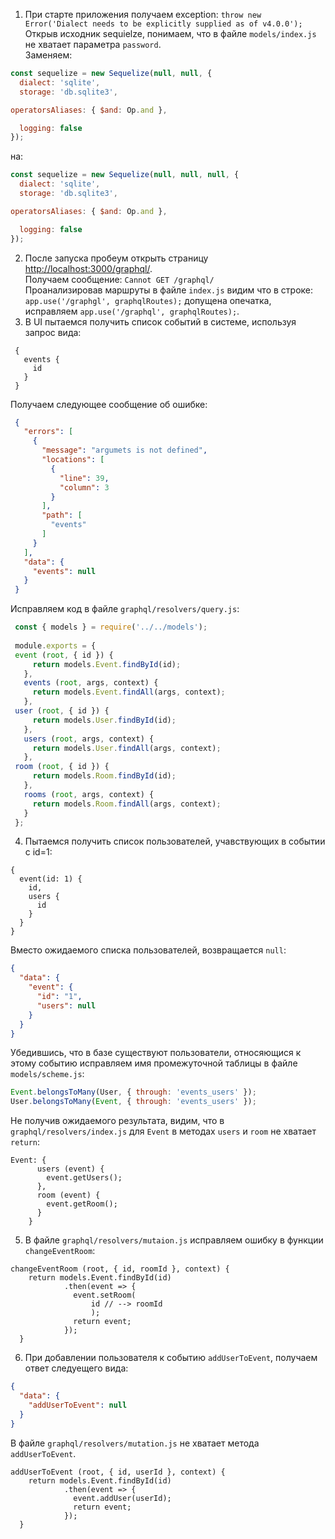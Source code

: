 1. При старте приложения получаем exception:
`throw new Error('Dialect needs to be explicitly supplied as of v4.0.0');`  
Открыв исходник sequielze, понимаем, что в файле `models/index.js` не хватает параметра `password`.  
Заменяем:
```javascript 
const sequelize = new Sequelize(null, null, {
  dialect: 'sqlite',
  storage: 'db.sqlite3',

operatorsAliases: { $and: Op.and },

  logging: false
});
```
на:
```javascript
const sequelize = new Sequelize(null, null, null, {
  dialect: 'sqlite',
  storage: 'db.sqlite3',

operatorsAliases: { $and: Op.and },

  logging: false
});
```
2. После запуска пробеум открыть страницу [http://localhost:3000/graphql/](http://localhost:3000/graphql/).  
Получаем сообщение:
`Cannot GET /graphql/`  
Проанализировав маршруты в файле `index.js` видим что в строке:  
`app.use('/graphgl', graphqlRoutes);` допущена опечатка, исправляем `app.use('/graphql', graphqlRoutes);`.  
 3. В UI пытаемся получить список событий в системе, используя запрос вида:  
```
 {
   events {
     id
   }
 }
```
 Получаем следующее сообщение об ошибке:
```JSON
 {
   "errors": [
     {
       "message": "argumets is not defined",
       "locations": [
         {
           "line": 39,
           "column": 3
         }
       ],
       "path": [
         "events"
       ]
     }
   ],
   "data": {
     "events": null
   }
 }
```
 Исправляем код в файле `graphql/resolvers/query.js`:
```javascript
 const { models } = require('../../models');
 
 module.exports = {
 event (root, { id }) {
     return models.Event.findById(id);
   },
   events (root, args, context) {
     return models.Event.findAll(args, context);
   },
 user (root, { id }) {
     return models.User.findById(id);
   },
   users (root, args, context) {
     return models.User.findAll(args, context);
   },
 room (root, { id }) {
     return models.Room.findById(id);
   },
   rooms (root, args, context) {
     return models.Room.findAll(args, context);
   }
 };
```
4. Пытаемся получить список пользователей, учавствующих в событии с id=1:
~~~
{
  event(id: 1) {
    id,
    users {
      id
    }
  }
}
~~~
Вместо ожидаемого списка пользователей, возвращается `null`:
```JSON
{
  "data": {
    "event": {
      "id": "1",
      "users": null
    }
  }
}
```
Убедившись, что в базе существуют пользователи, относяющися к этому событию исправляем имя промежуточной таблицы в файле `models/scheme.js`:
```javascript
Event.belongsToMany(User, { through: 'events_users' });
User.belongsToMany(Event, { through: 'events_users' });
```
Не получив ожидаемого результата, видим, что в `graphql/resolvers/index.js` для `Event` в методах `users` и `room` не хватает `return`:
```ecmascript 6
Event: {
      users (event) {
        event.getUsers();
      },
      room (event) {
        event.getRoom();
      }
    }
```
5. В файле `graphql/resolvers/mutaion.js` исправляем ошибку в функции `changeEventRoom`:
```ecmascript 6
changeEventRoom (root, { id, roomId }, context) {
    return models.Event.findById(id)
            .then(event => {
              event.setRoom(
                  id // --> roomId
                  );
              return event;
            });
  }
```
6. При добавлении пользователя к событию `addUserToEvent`, получаем ответ следуещего вида:
```JSON
{
  "data": {
    "addUserToEvent": null
  }
}
```
В файле `graphql/resolvers/mutation.js` не хватает метода `addUserToEvent`.
```ecmascript 6
addUserToEvent (root, { id, userId }, context) {
    return models.Event.findById(id)
            .then(event => {
              event.addUser(userId);
              return event;
            });
  }
```

